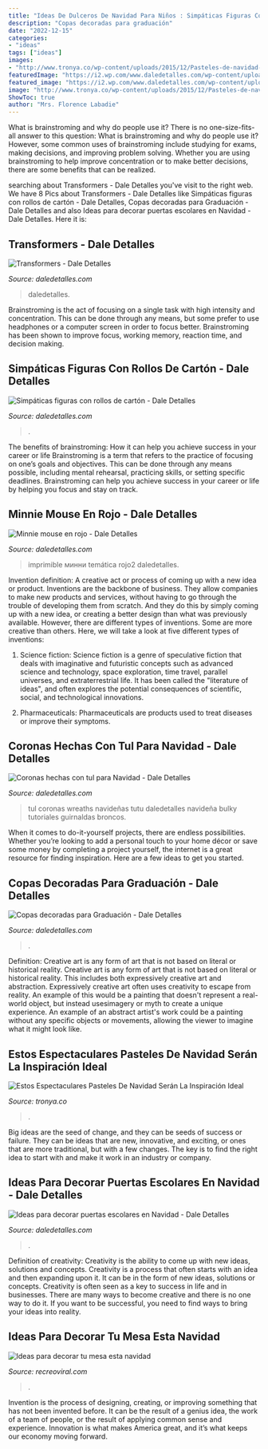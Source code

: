 ```yaml
---
title: "Ideas De Dulceros De Navidad Para Niños : Simpáticas Figuras Con Rollos De Cartón"
description: "Copas decoradas para graduación"
date: "2022-12-15"
categories:
- "ideas"
tags: ["ideas"]
images:
- "http://www.tronya.co/wp-content/uploads/2015/12/Pasteles-de-navidad-foto-21.jpg"
featuredImage: "https://i2.wp.com/www.daledetalles.com/wp-content/uploads/2016/02/transformers33.jpg"
featured_image: "https://i2.wp.com/www.daledetalles.com/wp-content/uploads/2016/09/corona-con-tul16.jpg?resize=564%2C752"
image: "http://www.tronya.co/wp-content/uploads/2015/12/Pasteles-de-navidad-foto-21.jpg"
ShowToc: true
author: "Mrs. Florence Labadie"
---
```



What is brainstroming and why do people use it?
There is no one-size-fits-all answer to this question: What is brainstroming and why do people use it? However, some common uses of brainstroming include studying for exams, making decisions, and improving problem solving. Whether you are using brainstroming to help improve concentration or to make better decisions, there are some benefits that can be realized.

	

		
searching about Transformers - Dale Detalles you've visit to the right web. We have 8 Pics about Transformers - Dale Detalles like Simpáticas figuras con rollos de cartón - Dale Detalles, Copas decoradas para Graduación - Dale Detalles and also Ideas para decorar puertas escolares en Navidad - Dale Detalles. Here it is:
		
    
## Transformers - Dale Detalles

<img loading=lazy src="https://i2.wp.com/www.daledetalles.com/wp-content/uploads/2016/02/transformers33.jpg" onerror="this.onerror=null;this.src='https://tse3.mm.bing.net/th?id=OIP.IcUIbcDKk0qCOkCtOBbykwHaFi&amp;pid=15.1';" alt="Transformers - Dale Detalles">

_Source: daledetalles.com_

>daledetalles. 

	

Brainstroming is the act of focusing on a single task with high intensity and concentration. This can be done through any means, but some prefer to use headphones or a computer screen in order to focus better. Brainstroming has been shown to improve focus, working memory, reaction time, and decision making.

    
## Simpáticas Figuras Con Rollos De Cartón - Dale Detalles

<img loading=lazy src="https://i2.wp.com/www.daledetalles.com/wp-content/uploads/2019/01/figuras-con-rollos-de-carton12.jpg?resize=499%2C784&amp;ssl=1" onerror="this.onerror=null;this.src='https://tse1.mm.bing.net/th?id=OIP.QGrdMsoGYmvGkWchk4d9tgHaLo&amp;pid=15.1';" alt="Simpáticas figuras con rollos de cartón - Dale Detalles">

_Source: daledetalles.com_

>. 

	

The benefits of brainstroming: How it can help you achieve success in your career or life
Brainstroming is a term that refers to the practice of focusing on one’s goals and objectives. This can be done through any means possible, including mental rehearsal, practicing skills, or setting specific deadlines. Brainstroming can help you achieve success in your career or life by helping you focus and stay on track.

    
## Minnie Mouse En Rojo - Dale Detalles

<img loading=lazy src="https://i0.wp.com/www.daledetalles.com/wp-content/uploads/2016/04/minnie-rojo2.jpg?resize=599%2C400" onerror="this.onerror=null;this.src='https://tse2.mm.bing.net/th?id=OIP.BAvVvT0qGmjFlVGrTAexFgHaE8&amp;pid=15.1';" alt="Minnie mouse en rojo - Dale Detalles">

_Source: daledetalles.com_

>imprimible минни temática rojo2 daledetalles. 

	

Invention definition: A creative act or process of coming up with a new idea or product.
Inventions are the backbone of business. They allow companies to make new products and services, without having to go through the trouble of developing them from scratch. And they do this by simply coming up with a new idea, or creating a better design than what was previously available.
However, there are different types of inventions. Some are more creative than others. Here, we will take a look at five different types of inventions:

1) Science fiction: Science fiction is a genre of speculative fiction that deals with imaginative and futuristic concepts such as advanced science and technology, space exploration, time travel, parallel universes, and extraterrestrial life. It has been called the "literature of ideas", and often explores the potential consequences of scientific, social, and technological innovations.

2) Pharmaceuticals: Pharmaceuticals are products used to treat diseases or improve their symptoms.

    
## Coronas Hechas Con Tul Para Navidad - Dale Detalles

<img loading=lazy src="https://i2.wp.com/www.daledetalles.com/wp-content/uploads/2016/09/corona-con-tul16.jpg?resize=564%2C752" onerror="this.onerror=null;this.src='https://tse2.mm.bing.net/th?id=OIP.FzjPQtVGPHCkAzIXMjgzuwHaJ4&amp;pid=15.1';" alt="Coronas hechas con tul para Navidad - Dale Detalles">

_Source: daledetalles.com_

>tul coronas wreaths navideñas tutu daledetalles navideña bulky tutoriales guirnaldas broncos. 

	

When it comes to do-it-yourself projects, there are endless possibilities. Whether you’re looking to add a personal touch to your home décor or save some money by completing a project yourself, the internet is a great resource for finding inspiration. Here are a few ideas to get you started.

    
## Copas Decoradas Para Graduación - Dale Detalles

<img loading=lazy src="https://i2.wp.com/www.daledetalles.com/wp-content/uploads/2016/04/copa-para-graduacion2.jpg?resize=540%2C720" onerror="this.onerror=null;this.src='https://tse4.mm.bing.net/th?id=OIP.lUQMiWnwLV8VxbbxlqMpvAHaJ4&amp;pid=15.1';" alt="Copas decoradas para Graduación - Dale Detalles">

_Source: daledetalles.com_

>. 

	

Definition: Creative art is any form of art that is not based on literal or historical reality.
Creative art is any form of art that is not based on literal or historical reality. This includes both expressively creative art and abstraction. Expressively creative art often uses creativity to escape from reality. An example of this would be a painting that doesn't represent a real-world object, but instead usesimagery or myth to create a unique experience. An example of an abstract artist's work could be a painting without any specific objects or movements, allowing the viewer to imagine what it might look like.

    
## Estos Espectaculares Pasteles De Navidad Serán La Inspiración Ideal

<img loading=lazy src="http://www.tronya.co/wp-content/uploads/2015/12/Pasteles-de-navidad-foto-21.jpg" onerror="this.onerror=null;this.src='https://tse2.mm.bing.net/th?id=OIP.TqQVcH6V-UqaXAglOT78RwHaJ4&amp;pid=15.1';" alt="Estos Espectaculares Pasteles De Navidad Serán La Inspiración Ideal">

_Source: tronya.co_

>. 

	

Big ideas are the seed of change, and they can be seeds of success or failure. They can be ideas that are new, innovative, and exciting, or ones that are more traditional, but with a few changes. The key is to find the right idea to start with and make it work in an industry or company.

    
## Ideas Para Decorar Puertas Escolares En Navidad - Dale Detalles

<img loading=lazy src="https://i2.wp.com/www.daledetalles.com/wp-content/uploads/2017/10/Idea-para-decorar-puertas-escolares-en-Navidad2.jpg?resize=550%2C807" onerror="this.onerror=null;this.src='https://tse3.mm.bing.net/th?id=OIP.H5NqQZuh9PdbNTkctRNqVQHaK3&amp;pid=15.1';" alt="Ideas para decorar puertas escolares en Navidad - Dale Detalles">

_Source: daledetalles.com_

>. 

	

Definition of creativity: Creativity is the ability to come up with new ideas, solutions and concepts.
Creativity is a process that often starts with an idea and then expanding upon it. It can be in the form of new ideas, solutions or concepts. Creativity is often seen as a key to success in life and in businesses. There are many ways to become creative and there is no one way to do it. If you want to be successful, you need to find ways to bring your ideas into reality.

    
## Ideas Para Decorar Tu Mesa Esta Navidad

<img loading=lazy src="https://www.recreoviral.com/wp-content/uploads/2015/12/Decoraciones-para-la-mesa-esta-navidad-2.jpg" onerror="this.onerror=null;this.src='https://tse2.mm.bing.net/th?id=OIP.krWAfo1-BcwzI7i2dtq3XgHaK_&amp;pid=15.1';" alt="Ideas para decorar tu mesa esta navidad">

_Source: recreoviral.com_

>. 

	

Invention is the process of designing, creating, or improving something that has not been invented before. It can be the result of a genius idea, the work of a team of people, or the result of applying common sense and experience. Innovation is what makes America great, and it’s what keeps our economy moving forward.

